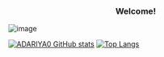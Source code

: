 <h3 align="center">Welcome!</h1>

![image]({https://img.shields.io/badge/Instagram-E4405F?style=for-the-badge&logo=instagram&logoColor=white})

[![ADARIYA0 GitHub stats](https://github-readme-stats.vercel.app/api?username=adariya0)](https://github.com/anuraghazra/github-readme-stats) [![Top Langs](https://github-readme-stats.vercel.app/api/top-langs/?username=adariya0)](https://github.com/anuraghazra/github-readme-stats)
